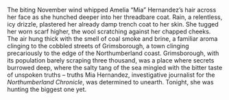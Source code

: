 The biting November wind whipped Amelia “Mia” Hernandez’s hair across her face as she hunched deeper into her threadbare coat.  Rain, a relentless, icy drizzle, plastered her already damp trench coat to her skin.  She tugged her worn scarf higher, the wool scratching against her chapped cheeks.  The air hung thick with the smell of coal smoke and brine, a familiar aroma clinging to the cobbled streets of Grimsborough, a town clinging precariously to the edge of the Northumberland coast.  Grimsborough, with its population barely scraping three thousand, was a place where secrets burrowed deep, where the salty tang of the sea mingled with the bitter taste of unspoken truths – truths Mia Hernandez, investigative journalist for the *Northumberland Chronicle*, was determined to unearth.  Tonight, she was hunting the biggest one yet.

